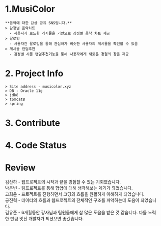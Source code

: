 
# 1.MusiColor
    **음악에 대한 감상 공유 SNS입니다.**  
    > 감정별 음악차트   
      - 사용자가 로드한 게시물을 기반으로 감정별 음착 차트 제공   
    > 팔로잉   
      - 사용자간 팔로잉을 통해 관심하가 비슷한 사용자의 게시물을 확인할 수 있음   
    > 게시물 랜덤추천   
      - 감정별 시물 랜덤추천기능을 통해 사용자에게 새로운 경험의 창을 제공   

# 2. Project Info
    > Site address - musicolor.xyz
    > DB - Oracle 11g
    > jdk8
    > tomcat8
    > spring
    
# 3. Contribute
  
  
# 4. Code Status




# Review
김산하 - 웹프로젝트의 시작과 끝을 경험할 수 있는 기회였습니다.   
박은빈 - 팀프로젝트를 통해 협업에 대해 생각해보는 계기가 되었습니다.   
고희윤 - 프로젝트를 진행하면서 코딩의 흐름을 원활하게 이해하게 되었습니다.  
공진혁 - 데이터의 흐름과 웹프로젝트의 전체적인 구조를 파악하는데 도움이 되었습니다.  
김유준 - 6개월동안 강사님과 팀원들에게 참 많은 도움을 받은 것 같습니다. 다들 노력한 만큼 멋진 개발자가 되셨으면 좋겠습니다.
